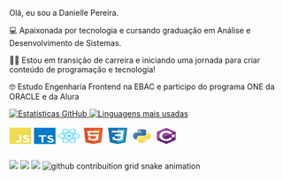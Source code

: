 Olá, eu sou a Danielle Pereira.

💻 Apaixonada por tecnologia e cursando graduação em Análise e Desenvolvimento de Sistemas.

👩‍💻 Estou em transição de carreira e iniciando uma jornada para criar conteúdo de programação e tecnologia! 

🤓 Estudo Engenharia Frontend na EBAC e participo do programa ONE da ORACLE e da Alura 

<div>
  <a href="https://github.com/DaniellePereiraRJ" target="_blank">
    <img height="180em" src="https://github-readme-stats.vercel.app/api?username=DaniellePereiraRJ&show_icons=true&theme=dark&include_all_commits=true&count_private=true" alt="Estatísticas GitHub"/>
  </a>

  <a href="https://github.com/DaniellePereiraRJ" target="_blank">
    <img height="180em" src="https://github-readme-stats.vercel.app/api/top-langs/?username=DaniellePereiraRJ&layout=compact&langs_count=16&theme=dark" alt="Linguagens mais usadas"/>
  </a>
</div>

<div style="display: inline_block"><br>
  <img align="center" alt="Rafa-Js" height="30" width="40" src="https://raw.githubusercontent.com/devicons/devicon/master/icons/javascript/javascript-plain.svg">
  <img align="center" alt="Rafa-Ts" height="30" width="40" src="https://raw.githubusercontent.com/devicons/devicon/master/icons/typescript/typescript-plain.svg">
  <img align="center" alt="Rafa-React" height="30" width="40" src="https://raw.githubusercontent.com/devicons/devicon/master/icons/react/react-original.svg">
  <img align="center" alt="Rafa-HTML" height="30" width="40" src="https://raw.githubusercontent.com/devicons/devicon/master/icons/html5/html5-original.svg">
  <img align="center" alt="Rafa-CSS" height="30" width="40" src="https://raw.githubusercontent.com/devicons/devicon/master/icons/css3/css3-original.svg">
  <img align="center" alt="Rafa-Python" height="30" width="40" src="https://raw.githubusercontent.com/devicons/devicon/master/icons/python/python-original.svg">
  <img align="center" alt="Rafa-Csharp" height="30" width="40" src="https://raw.githubusercontent.com/devicons/devicon/master/icons/csharp/csharp-original.svg">
</div>

  ##
 
<div> 
  <a href="https://instagram.com/daniellesilveira1986" target="_blank"><img src="https://img.shields.io/badge/-Instagram-%23E4405F?style=for-the-badge&logo=instagram&logoColor=white" target="_blank"></a>
  <a href = "mailto:danibaprj86@gmail.com"><img src="https://img.shields.io/badge/-Gmail-%23333?style=for-the-badge&logo=gmail&logoColor=white" target="_blank"></a>
  <a href="https://www.linkedin.com/in/danielle-baptista-da-silveira-hernandez-pereira-50812835" target="_blank"><img src="https://img.shields.io/badge/-LinkedIn-%230077B5?style=for-the-badge&logo=linkedin&logoColor=white" target="_blank"></a> 

<picture>
  <source media="(prefers-color-scheme: dark)" srcset="https://raw.githubusercontent.com/DaniellePereiraRJ/output/github-contribuition-grid-snake-dark.svg">
  <source media="(prefers-color-scheme: light)" srcset="https://raw.githubusercontent.com/DaniellePereiraRJ/output/github-contribuition-grid-snake.svg">
  <img alt="github contribuition grid snake animation" src="https://raw.githubusercontent.com/DaniellePereiraRJ/DaniellePereiraRJ/output/github-contribuition-gri.snake.svg">
<picture>
  
  
</div>

